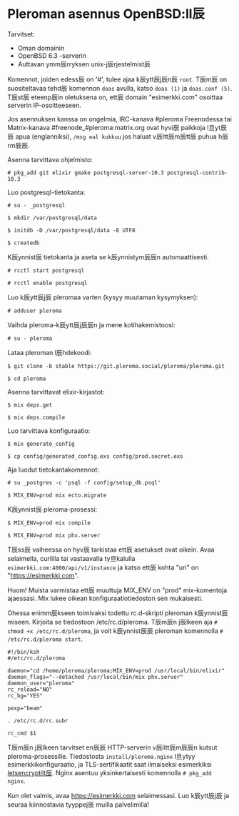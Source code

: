 # Pleroman asennus OpenBSD:ll辰

Tarvitset:
* Oman domainin
* OpenBSD 6.3 -serverin
* Auttavan ymm辰rryksen unix-j辰rjestelmist辰

Komennot, joiden edess辰 on '#', tulee ajaa k辰ytt辰j辰n辰 `root`. T辰m辰 on
suositeltavaa tehd辰 komennon `doas` avulla, katso `doas (1)` ja `doas.conf (5)`.
T辰st辰 eteenp辰in oletuksena on, ett辰 domain "esimerkki.com" osoittaa
serverin IP-osoitteeseen.

Jos asennuksen kanssa on ongelmia, IRC-kanava #pleroma Freenodessa tai
Matrix-kanava #freenode_#pleroma:matrix.org ovat hyvi辰 paikkoja l旦yt辰辰 apua
(englanniksi), `/msg eal kukkuu` jos haluat v辰ltt辰m辰tt辰 puhua h辰rm辰辰.

Asenna tarvittava ohjelmisto:

`# pkg_add git elixir gmake postgresql-server-10.3 postgresql-contrib-10.3`

Luo postgresql-tietokanta:

`# su - _postgresql`

`$ mkdir /var/postgresql/data`

`$ initdb -D /var/postgresql/data -E UTF8`

`$ createdb`

K辰ynnist辰 tietokanta ja aseta se k辰ynnistym辰辰n automaattisesti.

`# rcctl start postgresql`

`# rcctl enable postgresql`

Luo k辰ytt辰j辰 pleromaa varten (kysyy muutaman kysymyksen):

`# adduser pleroma`

Vaihda pleroma-k辰ytt辰j辰辰n ja mene kotihakemistoosi:

`# su - pleroma`

Lataa pleroman l辰hdekoodi:

`$ git clone -b stable https://git.pleroma.social/pleroma/pleroma.git`

`$ cd pleroma`

Asenna tarvittavat elixir-kirjastot:

`$ mix deps.get`

`$ mix deps.compile`

Luo tarvittava konfiguraatio:

`$ mix generate_config`

`$ cp config/generated_config.exs config/prod.secret.exs`

Aja luodut tietokantakomennot:

`# su _postgres -c 'psql -f config/setup_db.psql'`

`$ MIX_ENV=prod mix ecto.migrate`

K辰ynnist辰 pleroma-prosessi:

`$ MIX_ENV=prod mix compile`

`$ MIX_ENV=prod mix phx.server`

T辰ss辰 vaiheessa on hyv辰 tarkistaa ett辰 asetukset ovat oikein. Avaa selaimella,
curlilla tai vastaavalla ty旦kalulla `esimerkki.com:4000/api/v1/instance` ja katso
ett辰 kohta "uri" on "https://esimerkki.com".

Huom! Muista varmistaa ett辰 muuttuja MIX_ENV on "prod" mix-komentoja ajaessasi.
Mix lukee oikean konfiguraatiotiedoston sen mukaisesti.

Ohessa enimm辰kseen toimivaksi todettu rc.d-skripti pleroman k辰ynnist辰miseen.
Kirjoita se tiedostoon /etc/rc.d/pleroma. T辰m辰n j辰lkeen aja
`# chmod +x /etc/rc.d/pleroma`, ja voit k辰ynnist辰辰 pleroman komennolla
`# /etc/rc.d/pleroma start`.

```
#!/bin/ksh
#/etc/rc.d/pleroma

daemon="cd /home/pleroma/pleroma;MIX_ENV=prod /usr/local/bin/elixir"
daemon_flags="--detached /usr/local/bin/mix phx.server"
daemon_user="pleroma"
rc_reload="NO"
rc_bg="YES"

pexp="beam"

. /etc/rc.d/rc.subr

rc_cmd $1
```

T辰m辰n j辰lkeen tarvitset en辰辰 HTTP-serverin v辰litt辰m辰辰n kutsut pleroma-prosessille.
Tiedostosta `install/pleroma.nginx` l旦ytyy esimerkkikonfiguraatio, ja TLS-sertifikaatit
saat ilmaiseksi esimerkiksi [letsencryptilt辰](https://certbot.eff.org/lets-encrypt/opbsd-nginx.html).
Nginx asentuu yksinkertaisesti komennolla `# pkg_add nginx`.

Kun olet valmis, avaa https://esimerkki.com selaimessasi. Luo k辰ytt辰j辰 ja seuraa kiinnostavia
tyyppej辰 muilla palvelimilla!
